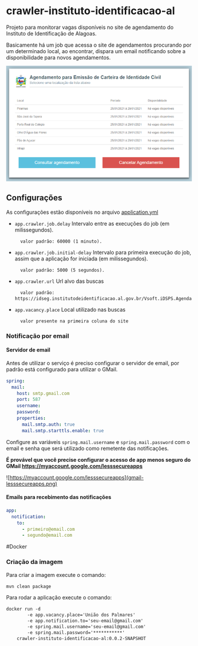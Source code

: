 # crawler-instituto-identificacao-al

Projeto para monitorar vagas disponíveis no site de agendamento do Instituto de Identificação de Alagoas.

Basicamente há um job que acessa o site de agendamentos procurando por um determinado local, ao encontrar, dispara um
email notificando sobre a disponibilidade para novos agendamentos.

![Instituto de Identificação de Alagoas - Agendamento](site-print.png)

## Configurações

As configurações estão disponíveis no arquivo [application.yml](src/main/resources/application.yml)

* `app.crawler.job.delay` Intervalo entre as execuções do job (em milissegundos).

        valor padrão: 60000 (1 minuto).

* `app.crawler.job.initial-delay` Intervalo para primeira execução do job, assim que a aplicação for iniciada (em
  milissegundos).

        valor padrão: 5000 (5 segundos).

* `app.crawler.url` Url alvo das buscas

        valor padrão: https://idseg.institutodeidentificacao.al.gov.br/Vsoft.iDSPS.Agendamento/Agendamento

* `app.vacancy.place` Local utilizado nas buscas

        valor presente na primeira coluna do site

### Notificação por email

#### Servidor de email

Antes de utilizar o serviço é preciso configurar o servidor de email, por padrão está configurado para utilizar o GMail.

```yaml
spring:
  mail:
    host: smtp.gmail.com
    port: 587
    username:
    password:
    properties:
      mail.smtp.auth: true
      mail.smtp.starttls.enable: true
```

Configure as variáveis `spring.mail.username` e `spring.mail.password` com o email e senha que será utilizado como
remetente das notificações.

**É provável que você precise configurar o acesso de app menos seguro do GMail https://myaccount.google.com/lesssecureapps**


![https://myaccount.google.com/lesssecureapps](gmail-lesssecureapps.png)

#### Emails para recebimento das notificações

```yaml
app:
  notification:
    to:
      - primeiro@email.com
      - segundo@email.com
```

#Docker

### Criação da imagem

Para criar a imagem execute o comando:

```
mvn clean package
```

Para rodar a aplicação execute o comando:

```
docker run -d 
        -e app.vacancy.place='União dos Palmares' 
        -e app.notification.to='seu-email@gmail.com' 
        -e spring.mail.username='seu-email@gmail.com' 
        -e spring.mail.password='***********' 
    crawler-instituto-identificacao-al:0.0.2-SNAPSHOT
```